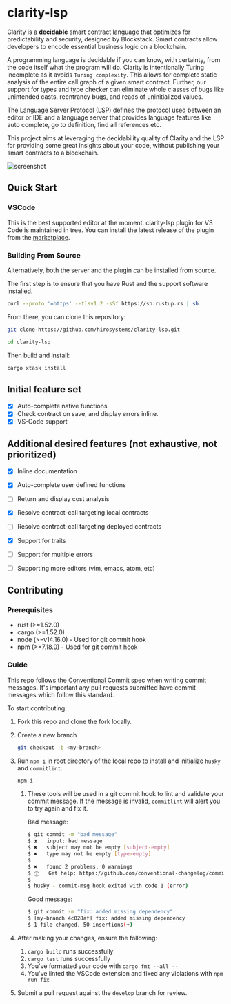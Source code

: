 
# clarity-lsp

Clarity is a **decidable** smart contract language that optimizes for predictability and security, designed by Blockstack. Smart contracts allow developers to encode essential business logic on a blockchain.

A programming language is decidable if you can know, with certainty, from the code itself what the program will do. Clarity is intentionally Turing incomplete as it avoids `Turing complexity`. This allows for complete static analysis of the entire call graph of a given smart contract. Further, our support for types and type checker can eliminate whole classes of bugs like unintended casts, reentrancy bugs, and reads of uninitialized values.

The Language Server Protocol (LSP) defines the protocol used between an editor or IDE and a language server that provides language features like auto complete, go to definition, find all references etc.

This project aims at leveraging the decidability quality of Clarity and the LSP for providing some great insights about your code, without publishing your smart contracts to a blockchain.

![screenshot](doc/images/screenshot.png)

## Quick Start

### VSCode

This is the best supported editor at the moment. clarity-lsp plugin for VS Code is maintained in tree.
You can install the latest release of the plugin from the [marketplace](https://marketplace.visualstudio.com/items?itemName=hirosystems.clarity-lsp).

### Building From Source

Alternatively, both the server and the plugin can be installed from source.


The first step is to ensure that you have Rust and the support software installed.

```bash
curl --proto '=https' --tlsv1.2 -sSf https://sh.rustup.rs | sh
```

From there, you can clone this repository:

```bash
git clone https://github.com/hirosystems/clarity-lsp.git

cd clarity-lsp
```

Then build and install:

```bash
cargo xtask install
```


## Initial feature set
- [x] Auto-complete native functions
- [x] Check contract on save, and display errors inline.
- [x] VS-Code support

## Additional desired features (not exhaustive, not prioritized)
- [x] Inline documentation
- [x] Auto-complete user defined functions
- [ ] Return and display cost analysis
- [x] Resolve contract-call targeting local contracts 
- [ ] Resolve contract-call targeting deployed contracts
- [x] Support for traits
- [ ] Support for multiple errors
- [ ] Supporting more editors (vim, emacs, atom, etc)


## Contributing

### Prerequisites

- rust (>=1.52.0)
- cargo (>=1.52.0)
- node (>=v14.16.0) - Used for git commit hook
- npm (>=7.18.0) - Used for git commit hook

### Guide

This repo follows the [Conventional Commit](https://www.conventionalcommits.org/en/v1.0.0/#summary) spec when writing commit messages.
It's important any pull requests submitted have commit messages which follow this standard.

To start contributing:

1. Fork this repo and clone the fork locally.
1. Create a new branch
   ```bash
   git checkout -b <my-branch>
   ```
1. Run `npm i` in root directory of the local repo to install and initialize `husky` and `commitlint`.

   ```bash
   npm i
   ```

   1. These tools will be used in a git commit hook to lint and validate your commit message. If the message is invalid, `commitlint` will alert you to try again and fix it.

      Bad message:

      ```bash
      $ git commit -m "bad message"
      $ ⧗   input: bad message
      $ ✖   subject may not be empty [subject-empty]
      $ ✖   type may not be empty [type-empty]
      $
      $ ✖   found 2 problems, 0 warnings
      $ ⓘ   Get help: https://github.com/conventional-changelog/commitlint/#what-is-commitlint
      $
      $ husky - commit-msg hook exited with code 1 (error)
      ```

      Good message:

      ```bash
      $ git commit -m "fix: added missing dependency"
      $ [my-branch 4c028af] fix: added missing dependency
      $ 1 file changed, 50 insertions(+)
      ```

1. After making your changes, ensure the following:
   1. `cargo build` runs successfully
   1. `cargo test` runs successfully
   1. You've formatted your code with `cargo fmt --all --`
   1. You've linted the VSCode extension and fixed any violations with `npm run fix`
1. Submit a pull request against the `develop` branch for review.
